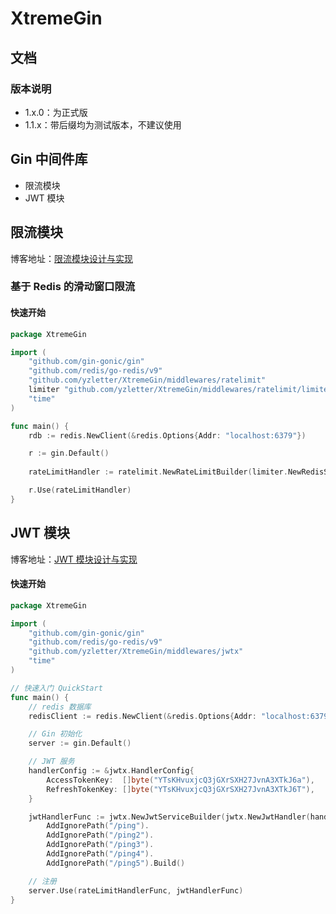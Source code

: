 # XtremeGin

## 文档

### 版本说明

- 1.x.0：为正式版
- 1.1.x：带后缀均为测试版本，不建议使用

## Gin 中间件库

- 限流模块
- JWT 模块

## 限流模块
博客地址：[限流模块设计与实现](https://yzletter.notion.site/Gin-Redis-1df89200bcae80b4802dfe20582bda46)

### 基于 Redis 的滑动窗口限流

#### 快速开始

``` go
package XtremeGin

import (
	"github.com/gin-gonic/gin"
	"github.com/redis/go-redis/v9"
	"github.com/yzletter/XtremeGin/middlewares/ratelimit"
	limiter "github.com/yzletter/XtremeGin/middlewares/ratelimit/limiter/slide_window_limiter"
	"time"
)

func main() {
	rdb := redis.NewClient(&redis.Options{Addr: "localhost:6379"})

	r := gin.Default()
	
	rateLimitHandler := ratelimit.NewRateLimitBuilder(limiter.NewRedisSlideWindowLimiter(rdb, time.Minute, 10)).Build()

	r.Use(rateLimitHandler)
}
```



## JWT 模块

博客地址：[JWT 模块设计与实现](https://yzletter.notion.site/JWT-Token-1ec89200bcae80acb735e0fb4914cae4?pvs=74)
#### 快速开始

``` go
package XtremeGin

import (
	"github.com/gin-gonic/gin"
	"github.com/redis/go-redis/v9"
	"github.com/yzletter/XtremeGin/middlewares/jwtx"
	"time"
)

// 快速入门 QuickStart
func main() {
	// redis 数据库
	redisClient := redis.NewClient(&redis.Options{Addr: "localhost:6379"})

	// Gin 初始化
	server := gin.Default()

	// JWT 服务
	handlerConfig := &jwtx.HandlerConfig{
		AccessTokenKey:  []byte("YTsKHvuxjcQ3jGXrSXH27JvnA3XTkJ6a"),
		RefreshTokenKey: []byte("YTsKHvuxjcQ3jGXrSXH27JvnA3XTkJ6T"),
	}

	jwtHandlerFunc := jwtx.NewJwtServiceBuilder(jwtx.NewJwtHandler(handlerConfig, redisClient), false).
		AddIgnorePath("/ping").
		AddIgnorePath("/ping2").
		AddIgnorePath("/ping3").
		AddIgnorePath("/ping4").
		AddIgnorePath("/ping5").Build()

	// 注册
	server.Use(rateLimitHandlerFunc, jwtHandlerFunc)
}


```